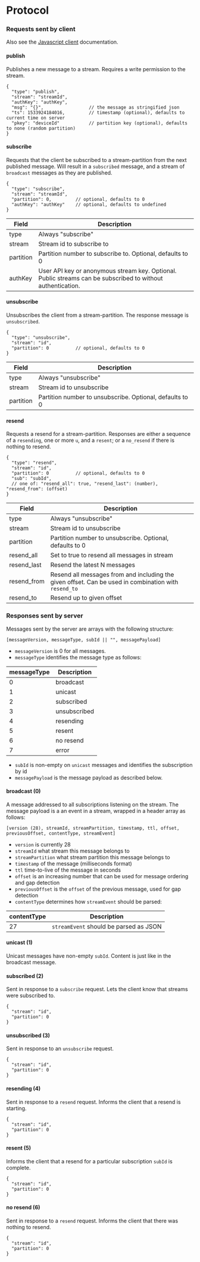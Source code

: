 # Protocol

### Requests sent by client

Also see the [Javascript client](https://github.com/streamr-dev/streamr-client) documentation.

#### publish

Publishes a new message to a stream. Requires a write permission to the stream.

```
{
  "type": "publish",
  "stream": "streamId",
  "authKey": "authKey",
  "msg": "{}",                 // the message as stringified json
  "ts": 1533924184016,         // timestamp (optional), defaults to current time on server
  "pkey": "deviceId"           // partition key (optional), defaults to none (random partition)
}
```

#### subscribe

Requests that the client be subscribed to a stream-partition from the next published message. Will result in a `subscribed` message, and a stream of `broadcast` messages as they are published.

```
{
  "type": "subscribe",
  "stream": "streamId",
  "partition": 0,         // optional, defaults to 0
  "authKey": "authKey"    // optional, defaults to undefined
}
```

Field     | Description
--------- | --------
type      | Always "subscribe"
stream    | Stream id to subscribe to
partition | Partition number to subscribe to. Optional, defaults to 0
authKey   | User API key or anonymous stream key. Optional. Public streams can be subscribed to without authentication.

#### unsubscribe

Unsubscribes the client from a stream-partition. The response message is `unsubscribed`.

```
{
  "type": "unsubscribe",
  "stream": "id",
  "partition": 0          // optional, defaults to 0
}
```

Field     | Description
--------- | --------
type      | Always "unsubscribe"
stream    | Stream id to unsubscribe
partition | Partition number to unsubscribe. Optional, defaults to 0

#### resend

Requests a resend for a stream-partition. Responses are either a sequence of a `resending`, one or more `u`, and a `resent`; or a `no_resend` if there is nothing to resend.

```
{
  "type": "resend",
  "stream": "id",
  "partition": 0          // optional, defaults to 0
  "sub": "subId",
  // one of: "resend_all": true, "resend_last": (number), "resend_from": (offset)
}
```

Field     | Description
--------- | --------
type       | Always "unsubscribe"
stream     | Stream id to unsubscribe
partition  | Partition number to unsubscribe. Optional, defaults to 0
resend_all | Set to true to resend all messages in stream
resend_last| Resend the latest N messages
resend_from| Resend all messages from and including the given offset. Can be used in combination with `resend_to`
resend_to  | Resend up to given offset

### Responses sent by server

Messages sent by the server are arrays with the following structure:

`[messageVersion, messageType, subId || "", messagePayload]`

- `messageVersion` is 0 for all messages.
- `messageType` identifies the message type as follows:

messageType | Description
----------- | -----------
0 | broadcast
1 | unicast
2 | subscribed
3 | unsubscribed
4 | resending
5 | resent
6 | no resend
7 | error

- `subId` is non-empty on `unicast` messages and identifies the subscription by id
- `messagePayload` is the message payload as described below.

#### broadcast (0)

A message addressed to all subscriptions listening on the stream. The message payload is a an event in a stream, wrapped in a header array as follows:

`[version (28), streamId, streamPartition, timestamp, ttl, offset, previousOffset, contentType, streamEvent]`

- `version` is currently 28
- `streamId` what stream this message belongs to
- `streamPartition` what stream partition this message belongs to
- `timestamp` of the message (milliseconds format)
- `ttl` time-to-live of the message in seconds
- `offset` is an increasing number that can be used for message ordering and gap detection
- `previousOffset` is the `offset` of the previous message, used for gap detection
- `contentType` determines how `streamEvent` should be parsed:

contentType | Description
----------- | -----------
27          | `streamEvent` should be parsed as JSON

#### unicast (1)

Unicast messages have non-empty `subId`. Content is just like in the broadcast message.

#### subscribed (2)

Sent in response to a `subscribe` request. Lets the client know that streams were subscribed to.

```
{
  "stream": "id",
  "partition": 0
}
```

#### unsubscribed (3)

Sent in response to an `unsubscribe` request.

```
{
  "stream": "id",
  "partition": 0
}
```

#### resending (4)

Sent in response to a `resend` request. Informs the client that a resend is starting.

```
{
  "stream": "id",
  "partition": 0
}
```

#### resent (5)

Informs the client that a resend for a particular subscription `subId` is complete.

```
{
  "stream": "id",
  "partition": 0
}
```

#### no resend (6)

Sent in response to a `resend` request. Informs the client that there was nothing to resend.

```
{
  "stream": "id",
  "partition": 0
}
```
